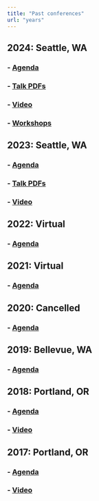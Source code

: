```yaml
---
title: "Past conferences"
url: "years"
---
```


## 2024: Seattle, WA

### - [Agenda](../years/2024/agenda)
### - [Talk PDFs](https://github.com/pdxrconf/pdxrconf.github.io/tree/newsite/static/talks/talks_2024)
### - [Video](https://www.youtube.com/playlist?list=PLzwtsyfF_Z4ryjkFxkhvKl0IZr6_bhMvZ)
### - <a href="/workshop_past">Workshops</a>

## 2023: Seattle, WA

### - [Agenda](../years/2023/agenda)
### - [Talk PDFs](https://github.com/pdxrconf/pdxrconf.github.io/tree/newsite/static/talks/talks_2023)
### - [Video](https://www.youtube.com/playlist?list=PLzwtsyfF_Z4q8_noXAPh3JFSiT22gg9Gv)

## 2022: Virtual

### - [Agenda](../years/2022/agenda)

## 2021: Virtual

### - [Agenda](../years/2021/agenda)

## 2020: Cancelled</h2>

### - [Agenda](../years/2020/agenda)

## 2019: Bellevue, WA

### - [Agenda](../years/2019/agenda)

## 2018: Portland, OR

### - [Agenda](../years/2018/agenda)
### - [Video](https://www.youtube.com/playlist?list=PLxHlPKedTUbL7ckoP5Elrdrw64V7o5_h6)

## 2017: Portland, OR

### - [Agenda](../years/2017/agenda)
### - [Video](https://www.youtube.com/playlist?list=PLxHlPKedTUbK5EU7QVGtFXdaTpcMbdQN6)
